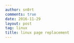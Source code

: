 ```yaml
---
author: sn0rt
comments: true
date: 2016-11-29
layout: post
tag: linux
title: linux page replacement
--- 
```


